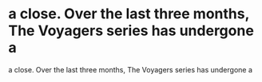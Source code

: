 # a close. Over the last three months, The Voyagers series has undergone a

a close. Over the last three months, The Voyagers series has undergone a